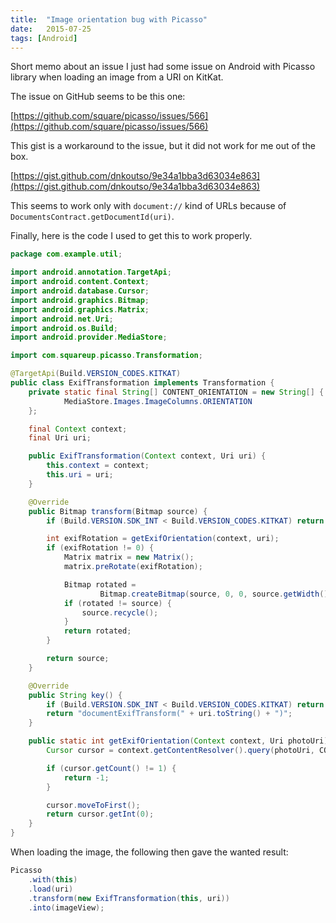 ```yaml
---
title:  "Image orientation bug with Picasso"
date:   2015-07-25
tags: [Android]
---
```


Short memo about an issue I just had some issue on Android with Picasso library when loading an image from a URI on KitKat.

The issue on GitHub seems to be this one:

[https://github.com/square/picasso/issues/566](https://github.com/square/picasso/issues/566)

This gist is a workaround to the issue, but it did not work for me out of the box.

[https://gist.github.com/dnkoutso/9e34a1bba3d63034e863](https://gist.github.com/dnkoutso/9e34a1bba3d63034e863)

This seems to work only with `document://` kind of URLs because of `DocumentsContract.getDocumentId(uri)`.

Finally, here is the code I used to get this to work properly.

```java
package com.example.util;

import android.annotation.TargetApi;
import android.content.Context;
import android.database.Cursor;
import android.graphics.Bitmap;
import android.graphics.Matrix;
import android.net.Uri;
import android.os.Build;
import android.provider.MediaStore;

import com.squareup.picasso.Transformation;

@TargetApi(Build.VERSION_CODES.KITKAT)
public class ExifTransformation implements Transformation {
    private static final String[] CONTENT_ORIENTATION = new String[] {
            MediaStore.Images.ImageColumns.ORIENTATION
    };

    final Context context;
    final Uri uri;

    public ExifTransformation(Context context, Uri uri) {
        this.context = context;
        this.uri = uri;
    }

    @Override
    public Bitmap transform(Bitmap source) {
        if (Build.VERSION.SDK_INT < Build.VERSION_CODES.KITKAT) return source;

        int exifRotation = getExifOrientation(context, uri);
        if (exifRotation != 0) {
            Matrix matrix = new Matrix();
            matrix.preRotate(exifRotation);

            Bitmap rotated =
                    Bitmap.createBitmap(source, 0, 0, source.getWidth(), source.getHeight(), matrix, true);
            if (rotated != source) {
                source.recycle();
            }
            return rotated;
        }

        return source;
    }

    @Override
    public String key() {
        if (Build.VERSION.SDK_INT < Build.VERSION_CODES.KITKAT) return "documentTransform()";
        return "documentExifTransform(" + uri.toString() + ")";
    }

    public static int getExifOrientation(Context context, Uri photoUri) {
        Cursor cursor = context.getContentResolver().query(photoUri, CONTENT_ORIENTATION, null, null, null);

        if (cursor.getCount() != 1) {
            return -1;
        }

        cursor.moveToFirst();
        return cursor.getInt(0);
    }
}
```

When loading the image, the following then gave the wanted result:

```java
Picasso
    .with(this)
    .load(uri)
    .transform(new ExifTransformation(this, uri))
    .into(imageView);
```

